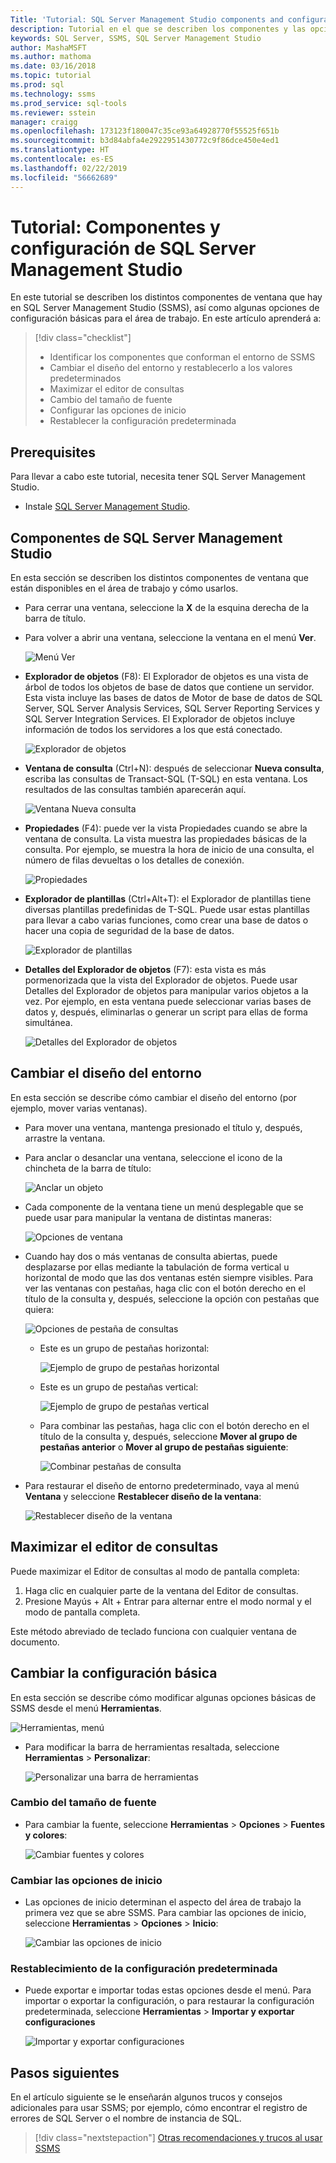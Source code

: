 ```yaml
---
Title: 'Tutorial: SQL Server Management Studio components and configuration'
description: Tutorial en el que se describen los componentes y las opciones de configuración básicas para su entorno de SQL Server Management Studio.
keywords: SQL Server, SSMS, SQL Server Management Studio
author: MashaMSFT
ms.author: mathoma
ms.date: 03/16/2018
ms.topic: tutorial
ms.prod: sql
ms.technology: ssms
ms.prod_service: sql-tools
ms.reviewer: sstein
manager: craigg
ms.openlocfilehash: 173123f180047c35ce93a64928770f55525f651b
ms.sourcegitcommit: b3d84abfa4e2922951430772c9f86dce450e4ed1
ms.translationtype: HT
ms.contentlocale: es-ES
ms.lasthandoff: 02/22/2019
ms.locfileid: "56662689"
---
```

# <a name="tutorial-sql-server-management-studio-components-and-configuration"></a>Tutorial: Componentes y configuración de SQL Server Management Studio
En este tutorial se describen los distintos componentes de ventana que hay en SQL Server Management Studio (SSMS), así como algunas opciones de configuración básicas para el área de trabajo. En este artículo aprenderá a: 

> [!div class="checklist"]
> * Identificar los componentes que conforman el entorno de SSMS
> * Cambiar el diseño del entorno y restablecerlo a los valores predeterminados
> * Maximizar el editor de consultas
> * Cambio del tamaño de fuente 
> * Configurar las opciones de inicio 
> * Restablecer la configuración predeterminada 

## <a name="prerequisites"></a>Prerequisites
Para llevar a cabo este tutorial, necesita tener SQL Server Management Studio.  

- Instale [SQL Server Management Studio](https://docs.microsoft.com/sql/ssms/download-sql-server-management-studio-ssms).

## <a name="sql-server-management-studio-components"></a>Componentes de SQL Server Management Studio
En esta sección se describen los distintos componentes de ventana que están disponibles en el área de trabajo y cómo usarlos. 

- Para cerrar una ventana, seleccione la **X** de la esquina derecha de la barra de título. 
- Para volver a abrir una ventana, seleccione la ventana en el menú **Ver**. 

    ![Menú Ver](media/ssms-configuration/viewmenu.png)

- **Explorador de objetos** (F8): El Explorador de objetos es una vista de árbol de todos los objetos de base de datos que contiene un servidor. Esta vista incluye las bases de datos de Motor de base de datos de SQL Server, SQL Server Analysis Services, SQL Server Reporting Services y SQL Server Integration Services. El Explorador de objetos incluye información de todos los servidores a los que está conectado. 
    
    ![Explorador de objetos](media/ssms-configuration/objectexplorer.png)
- **Ventana de consulta** (Ctrl+N): después de seleccionar **Nueva consulta**, escriba las consultas de Transact-SQL (T-SQL) en esta ventana. Los resultados de las consultas también aparecerán aquí.
    
    ![Ventana Nueva consulta](media/ssms-configuration/newquery.png)

- **Propiedades** (F4): puede ver la vista Propiedades cuando se abre la ventana de consulta. La vista muestra las propiedades básicas de la consulta. Por ejemplo, se muestra la hora de inicio de una consulta, el número de filas devueltas o los detalles de conexión.  

    ![Propiedades](media/ssms-configuration/properties.png)

- **Explorador de plantillas** (Ctrl+Alt+T): el Explorador de plantillas tiene diversas plantillas predefinidas de T-SQL. Puede usar estas plantillas para llevar a cabo varias funciones, como crear una base de datos o hacer una copia de seguridad de la base de datos. 

    ![Explorador de plantillas](media/ssms-configuration/templates.png)

- **Detalles del Explorador de objetos** (F7): esta vista es más pormenorizada que la vista del Explorador de objetos. Puede usar Detalles del Explorador de objetos para manipular varios objetos a la vez. Por ejemplo, en esta ventana puede seleccionar varias bases de datos y, después, eliminarlas o generar un script para ellas de forma simultánea. 

    ![Detalles del Explorador de objetos](media/ssms-configuration/objectexplorerdetails.PNG) 
 
    

## <a name="change-the-environment-layout"></a>Cambiar el diseño del entorno 
En esta sección se describe cómo cambiar el diseño del entorno (por ejemplo, mover varias ventanas). 

- Para mover una ventana, mantenga presionado el título y, después, arrastre la ventana. 
- Para anclar o desanclar una ventana, seleccione el icono de la chincheta de la barra de título:
    
    ![Anclar un objeto](media/ssms-configuration/pushpin.png)

- Cada componente de la ventana tiene un menú desplegable que se puede usar para manipular la ventana de distintas maneras: 

    ![Opciones de ventana](media/ssms-configuration/windowoptions.png)

- Cuando hay dos o más ventanas de consulta abiertas, puede desplazarse por ellas mediante la tabulación de forma vertical u horizontal de modo que las dos ventanas estén siempre visibles. Para ver las ventanas con pestañas, haga clic con el botón derecho en el título de la consulta y, después, seleccione la opción con pestañas que quiera: 
 
    ![Opciones de pestaña de consultas](media/ssms-configuration/querytabbedoptions.png)

    - Este es un grupo de pestañas horizontal:

      ![Ejemplo de grupo de pestañas horizontal](media/ssms-configuration/horizontaltab.png)     
    
    - Este es un grupo de pestañas vertical:

      ![Ejemplo de grupo de pestañas vertical](media/ssms-configuration/verticaltabgroup.png)
        
    - Para combinar las pestañas, haga clic con el botón derecho en el título de la consulta y, después, seleccione **Mover al grupo de pestañas anterior** o **Mover al grupo de pestañas siguiente**:
    
      ![Combinar pestañas de consulta](media/ssms-configuration/mergetabgroups.png)

- Para restaurar el diseño de entorno predeterminado, vaya al menú **Ventana** y seleccione **Restablecer diseño de la ventana**:
 
    ![Restablecer diseño de la ventana](media/ssms-configuration/resetwindowlayout.png)
    
## <a name="maximize-query-editor"></a>Maximizar el editor de consultas
Puede maximizar el Editor de consultas al modo de pantalla completa:

1. Haga clic en cualquier parte de la ventana del Editor de consultas.
2. Presione Mayús + Alt + Entrar para alternar entre el modo normal y el modo de pantalla completa. 

Este método abreviado de teclado funciona con cualquier ventana de documento. 



## <a name="change-basic-settings"></a>Cambiar la configuración básica
En esta sección se describe cómo modificar algunas opciones básicas de SSMS desde el menú **Herramientas**.

  ![Herramientas, menú](media/ssms-configuration/tools.png)


- Para modificar la barra de herramientas resaltada, seleccione **Herramientas** > **Personalizar**:

    ![Personalizar una barra de herramientas](media/ssms-configuration/toolbar.png)

### <a name="change-the-font"></a>Cambio del tamaño de fuente
- Para cambiar la fuente, seleccione **Herramientas** > **Opciones** > **Fuentes y colores**:

     ![Cambiar fuentes y colores](media/ssms-configuration/fontsandcolors.png)

### <a name="change-startup-options"></a>Cambiar las opciones de inicio
- Las opciones de inicio determinan el aspecto del área de trabajo la primera vez que se abre SSMS. Para cambiar las opciones de inicio, seleccione **Herramientas** > **Opciones** > **Inicio**:
 
    ![Cambiar las opciones de inicio](media/ssms-configuration/startup.png)

### <a name="reset-settings-to-the-default"></a>Restablecimiento de la configuración predeterminada
- Puede exportar e importar todas estas opciones desde el menú. Para importar o exportar la configuración, o para restaurar la configuración predeterminada, seleccione **Herramientas** > **Importar y exportar configuraciones** 

    ![Importar y exportar configuraciones](media/ssms-configuration/settings.png)



## <a name="next-steps"></a>Pasos siguientes
En el artículo siguiente se le enseñarán algunos trucos y consejos adicionales para usar SSMS; por ejemplo, cómo encontrar el registro de errores de SQL Server o el nombre de instancia de SQL. 

> [!div class="nextstepaction"]
> [Otras recomendaciones y trucos al usar SSMS](ssms-tricks.md)
 
 




